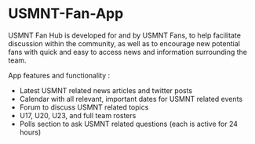 # USMNT-Fan-App

USMNT Fan Hub is developed for and by USMNT Fans, to help facilitate discussion within the community, as well as to encourage new potential fans with quick and easy to access news and information surrounding the team. 

App features and functionality :

- Latest USMNT related news articles and twitter posts
- Calendar with all relevant, important dates for USMNT related events
- Forum to discuss USMNT related topics
- U17, U20, U23, and full team rosters
- Polls section to ask USMNT related questions (each is active for 24 hours)
